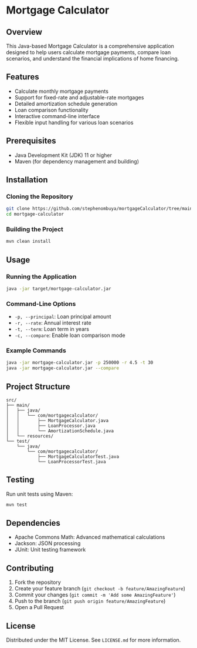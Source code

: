 # Mortgage Calculator

## Overview
This Java-based Mortgage Calculator is a comprehensive application designed to help users calculate mortgage payments, compare loan scenarios, and understand the financial implications of home financing.

## Features
- Calculate monthly mortgage payments
- Support for fixed-rate and adjustable-rate mortgages
- Detailed amortization schedule generation
- Loan comparison functionality
- Interactive command-line interface
- Flexible input handling for various loan scenarios

## Prerequisites
- Java Development Kit (JDK) 11 or higher
- Maven (for dependency management and building)

## Installation

### Cloning the Repository
```bash
git clone https://github.com/stephenombuya/mortgageCalculator/tree/main
cd mortgage-calculator
```

### Building the Project
```bash
mvn clean install
```

## Usage

### Running the Application
```bash
java -jar target/mortgage-calculator.jar
```

### Command-Line Options
- `-p, --principal`: Loan principal amount
- `-r, --rate`: Annual interest rate
- `-t, --term`: Loan term in years
- `-c, --compare`: Enable loan comparison mode

### Example Commands
```bash
java -jar mortgage-calculator.jar -p 250000 -r 4.5 -t 30
java -jar mortgage-calculator.jar --compare
```

## Project Structure
```
src/
├── main/
│   ├── java/
│   │   └── com/mortgagecalculator/
│   │       ├── MortgageCalculator.java
│   │       ├── LoanProcessor.java
│   │       └── AmortizationSchedule.java
│   └── resources/
└── test/
    └── java/
        └── com/mortgagecalculator/
            ├── MortgageCalculatorTest.java
            └── LoanProcessorTest.java
```

## Testing
Run unit tests using Maven:
```bash
mvn test
```

## Dependencies
- Apache Commons Math: Advanced mathematical calculations
- Jackson: JSON processing
- JUnit: Unit testing framework

## Contributing
1. Fork the repository
2. Create your feature branch (`git checkout -b feature/AmazingFeature`)
3. Commit your changes (`git commit -m 'Add some AmazingFeature'`)
4. Push to the branch (`git push origin feature/AmazingFeature`)
5. Open a Pull Request

## License
Distributed under the MIT License. See `LICENSE.md` for more information.
